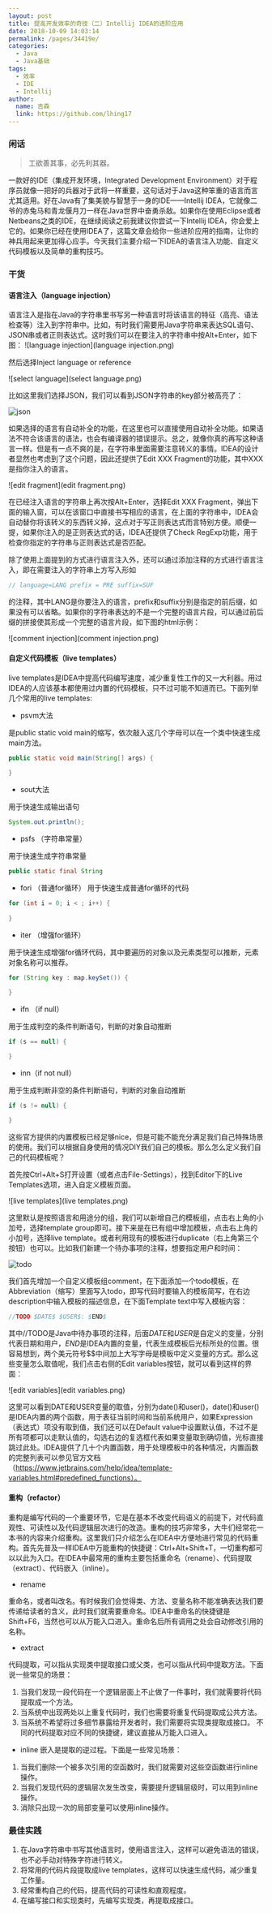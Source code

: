 ```yaml
---
layout: post
title: 提高开发效率的奇技（二）Intellij IDEA的进阶应用
date: 2018-10-09 14:03:14
permalink: /pages/34419e/
categories:
  - Java
  - Java基础
tags:
  - 效率
  - IDE
  - Intellij
author: 
  name: 吉森
  link: https://github.com/lhing17
---
```


### 闲话
> 工欲善其事，必先利其器。

一款好的IDE（集成开发环境，Integrated Development Environment）对于程序员就像一把好的兵器对于武将一样重要，这句话对于Java这种笨重的语言而言尤其适用。好在Java有了集美貌与智慧于一身的IDE——Intellij IDEA，它就像二爷的赤兔马和青龙偃月刀一样在Java世界中奋勇杀敌。如果你在使用Eclipse或者Netbeans之类的IDE，在继续阅读之前我建议你尝试一下Intellij IDEA，你会爱上它的。如果你已经在使用IDEA了，这篇文章会给你一些进阶应用的指南，让你的神兵用起来更加得心应手。今天我们主要介绍一下IDEA的语言注入功能、自定义代码模板以及简单的重构技巧。

### 干货
#### 语言注入（language injection）
语言注入是指在Java的字符串里书写另一种语言时将该语言的特征（高亮、语法检查等）注入到字符串中。比如，有时我们需要用Java字符串来表达SQL语句、JSON串或者正则表达式。这时我们可以在要注入的字符串中按Alt+Enter，如下图：
![language injection](language injection.png)

然后选择Inject language or reference

<!-- more -->

![select language](select language.png)

比如这里我们选择JSON，我们可以看到JSON字符串的key部分被高亮了：

![json](json.png)

如果选择的语言有自动补全的功能，在这里也可以直接使用自动补全功能。如果语法不符合该语言的语法，也会有编译器的错误提示。总之，就像你真的再写这种语言一样。但是有一点不爽的是，在字符串里面需要注意转义的事情。IDEA的设计者显然也考虑到了这个问题，因此还提供了Edit XXX Fragment的功能，其中XXX是指你注入的语言。

![edit fragment](edit fragment.png)

在已经注入语言的字符串上再次按Alt+Enter，选择Edit XXX Fragment，弹出下面的输入窗，可以在该窗口中直接书写相应的语言，在上面的字符串中，IDEA会自动替你将该转义的东西转义掉，这点对于写正则表达式而言特别方便。顺便一提，如果你注入的是正则表达式的话，IDEA还提供了Check RegExp功能，用于检查你指定的字符串与正则表达式是否匹配。

除了使用上面提到的方式进行语言注入外，还可以通过添加注释的方式进行语言注入，即在需要注入的字符串上方写入形如
```java
// language=LANG prefix = PRE suffix=SUF
```
的注释，其中LANG是你要注入的语言，prefix和suffix分别是指定的前后缀，如果没有可以省略。如果你的字符串表达的不是一个完整的语言片段，可以通过前后缀的拼接使其形成一个完整的语言片段，如下图的html示例：

![comment injection](comment injection.png)

#### 自定义代码模板（live templates）

live templates是IDEA中提高代码编写速度，减少重复性工作的又一大利器。用过IDEA的人应该基本都使用过内置的代码模板，只不过可能不知道而已。下面列举几个常用的live templates:

- psvm大法

是public static void main的缩写，依次敲入这几个字母可以在一个类中快速生成main方法。

```java
public static void main(String[] args) {
        
}
```

- sout大法

用于快速生成输出语句
```java
System.out.println();
```

- psfs （字符串常量）

用于快速生成字符串常量
```java
public static final String
```

- fori （普通for循环）
用于快速生成普通for循环的代码

```java
for (int i = 0; i < ; i++) {
            
}
```

- iter  （增强for循环）

用于快速生成增强for循环代码，其中要遍历的对象以及元素类型可以推断，元素对象名称可以推荐。

```java
for (String key : map.keySet()) {
            
}
```

- ifn （if null）

用于生成判空的条件判断语句，判断的对象自动推断

```java
if (s == null) {

}
```

- inn（if not null）

用于生成判断非空的条件判断语句，判断的对象自动推断
```java
if (s != null) {

}
```

这些官方提供的内置模板已经足够nice，但是可能不能充分满足我们自己特殊场景的使用。我们可以根据自身使用的情况DIY我们自己的模板。那么怎么定义我们自己的代码模板呢？

首先按Ctrl+Alt+S打开设置（或者点击File-Settings），找到Editor下的Live Templates选项，进入自定义模板页面。

![live templates](live templates.png)

这里默认是按照语言和用途分的组，我们可以新增自己的模板组，点击右上角的小加号，选择template group即可。接下来是在已有组中增加模板，点击右上角的小加号，选择live template。或者利用现有的模板进行duplicate（右上角第三个按钮）也可以。比如我们新建一个待办事项的注释，想要指定用户和时间：

![todo](todo.png)

我们首先增加一个自定义模板组comment，在下面添加一个todo模板，在Abbreviation（缩写）里面写入todo，即写代码时要输入的模板简写，在右边description中输入模板的描述信息，在下面Template text中写入模板内容：

```java
//TODO $DATE$ $USER$: $END$
```

其中//TODO是Java中待办事项的注释，后面$DATE$和$USER$是自定义的变量，分别代表日期和用户，$END$是IDEA内置的变量，代表生成模板后光标所处的位置。很容易想到，两个美元符号$$中间加上大写字母是模板中定义变量的方式。那么这些变量怎么取值呢，我们点击右侧的Edit variables按钮，就可以看到这样的界面：

![edit variables](edit variables.png)

这里可以看到DATE和USER变量的取值，分别为date()和user()，date()和user()是IDEA内置的两个函数，用于表征当前时间和当前系统用户，如果Expression（表达式）项没有取到值，我们还可以在Default value中设置默认值，不过不是所有项都可以走默认值的，勾选右边的复选框代表如果变量取到确切值，光标直接跳过此处。IDEA提供了几十个内置函数，用于处理模板中的各种情况，内置函数的完整列表可以参见官方文档（https://www.jetbrains.com/help/idea/template-variables.html#predefined_functions）。

#### 重构（refactor）

重构是编写代码的一个重要环节，它是在基本不改变代码语义的前提下，对代码直观性、可读性以及代码逻辑层次进行的改造。重构的技巧非常多，大牛们经常花一本书的内容来介绍重构。这里我们只介绍怎么在IDEA中方便地进行常见的代码重构。首先先普及一样IDEA中万能重构的快捷键：Ctrl+Alt+Shift+T，一切重构都可以以此为入口。在IDEA中最常用的重构主要包括重命名（rename）、代码提取（extract）、代码嵌入（inline）。

- rename

重命名，或者叫改名。有时候我们会觉得类、方法、变量名称不能准确表达我们要传递给读者的含义，此时我们就需要重命名。IDEA中重命名的快捷键是Shift+F6，当然也可以从万能入口进入。重命名后所有调用之处会自动修改引用的名称。

- extract

代码提取，可以指从实现类中提取接口或父类，也可以指从代码中提取方法。下面说一些常见的场景：
1. 当我们发现一段代码在一个逻辑层面上不止做了一件事时，我们就需要将代码提取成一个方法。
2. 当系统中出现两处以上重复代码时，我们也需要将重复代码提取成公共方法。
3. 当系统不希望将过多细节暴露给开发者时，我们需要将实现类提取成接口。
不同的代码提取对应不同的快捷键，建议直接从万能入口进入。

- inline
嵌入是提取的逆过程。下面是一些常见场景：
1. 当我们删除一个被多次引用的空函数时，我们就需要对这些空函数进行inline操作。
2. 当我们发现代码的逻辑层次发生改变，需要提升逻辑层级时，可以用到inline操作。
3. 消除只出现一次的局部变量可以使用inline操作。

### 最佳实践
1. 在Java字符串中书写其他语言时，使用语言注入，这样可以避免语法的错误，也不必手动对特殊字符进行转义。
2. 将常用的代码片段提取成live templates，这样可以快速生成代码，减少重复工作量。
3. 经常重构自己的代码，提高代码的可读性和直观程度。
4. 在编写接口和实现类时，先编写实现类，再提取成接口。

